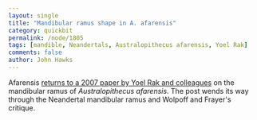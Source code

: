 ```yaml
---
layout: single 
title: "Mandibular ramus shape in A. afarensis" 
category: quickbit
permalink: /node/1805
tags: [mandible, Neandertals, Australopithecus afarensis, Yoel Rak] 
comments: false 
author: John Hawks 
---
```


Afarensis <a href="http://scienceblogs.com/afarensis/2009/01/09/rak_and_australopithecus_afare/?utm_source=sbhomepage&utm_medium=link&utm_content=channellink">returns to a 2007 paper by Yoel Rak and colleagues</a> on the mandibular ramus of <i>Australopithecus afarensis</i>. The post wends its way through the Neandertal mandibular ramus and Wolpoff and Frayer's critique. 

